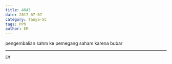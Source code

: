 ```yaml
---
title: 4043
date: 2017-07-07
category: Tanya-SC
tags: PPh
author: EM
---
```


pengembalian sahm ke pemegang saham karena bubar

---



`EM`
